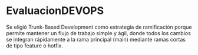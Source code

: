 # EvaluacionDEVOPS

Se eligió Trunk-Based Development como estrategia de ramificación porque permite mantener un flujo de trabajo simple y ágil, donde todos los cambios se integran rápidamente a la rama principal (main) mediante ramas cortas de tipo feature o hotfix.